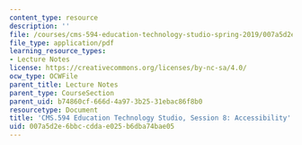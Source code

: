 ```yaml
---
content_type: resource
description: ''
file: /courses/cms-594-education-technology-studio-spring-2019/007a5d2e6bbccddae025b6dba74bae05_MITCMS_594S19_ses8.pdf
file_type: application/pdf
learning_resource_types:
- Lecture Notes
license: https://creativecommons.org/licenses/by-nc-sa/4.0/
ocw_type: OCWFile
parent_title: Lecture Notes
parent_type: CourseSection
parent_uid: b74860cf-666d-4a97-3b25-31ebac86f8b0
resourcetype: Document
title: 'CMS.594 Education Technology Studio, Session 8: Accessibility'
uid: 007a5d2e-6bbc-cdda-e025-b6dba74bae05
---
```

